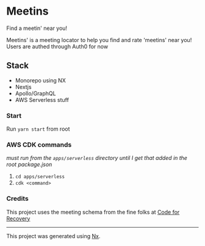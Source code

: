 

# Meetins
Find a meetin' near you!

Meetins' is a meeting locator to help you find and rate 'meetins' near you! 
Users are authed through Auth0 for now

## Stack
- Monorepo using NX
- Nextjs 
- Apollo/GraphQL 
- AWS Serverless stuff

### Start
Run `yarn start` from root

### AWS CDK commands

*must run from the `apps/serverless` directory until I get that added in the root package.json*

1. `cd apps/serverless`
2. `cdk <command>`

### Credits
This project uses the meeting schema from the fine folks at [Code for Recovery](https://github.com/code4recovery/spec)

---

This project was generated using [Nx](https://nx.dev).
